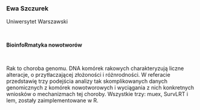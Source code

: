 <!--html_preserve-->
<span>
<h3>
Ewa Szczurek
</h3>
<p>
Uniwersytet Warszawski
</p>
<br/>
<p>
<strong>BioinfoRmatyka nowotworów</strong>
</p>
<br/>
<p>
Rak to choroba genomu. DNA komórek rakowych charakteryzują liczne
alteracje, o przytłaczającej złożoności i różnrodności. W referacie
przedstawię trzy podejścia analizy tak skomplikowanych danych
genomicznych z komórek nowotworowych i wyciągania z nich konkretnych
wniosków o mechanizmach tej choroby. Wszystkie trzy: muex, SurvLRT i
lem, zostały zaimplementowane w R.
</p>
</span><!--/html_preserve-->
